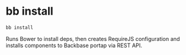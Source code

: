 # bb install

```
bb install
```

Runs Bower to install deps, then creates RequireJS configuration and installs components to Backbase portap via REST API.